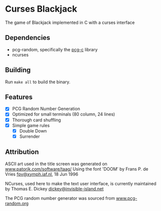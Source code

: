 # Curses Blackjack

The game of Blackjack implemented in C with a curses interface

## Dependencies

- pcg-random, specifically the [pcg-c](https://github.com/imneme/pcg-c/tree/master/include) library
- ncurses

## Building

Run `make all` to build the binary.

## Features
- [X] PCG Random Number Generation
- [X] Optimized for small terminals (80 column, 24 lines)
- [X] Thorough card shuffling
- [X] Simple game rules
	- [X] Double Down
 	- [X] Surrender 

## Attribution
ASCII art used in the title screen was generated on www.patorjk.com/software/taag/
Using the font 'DOOM' by Frans P. de Vries <fpv@xymph.iaf.nl>, 18 Jun 1996

NCurses, used here to make the text user interface, is currently maintained by Thomas E. Dickey <dickey@invisible-island.net>

The PCG random number generator was sourced from www.pcg-random.org
